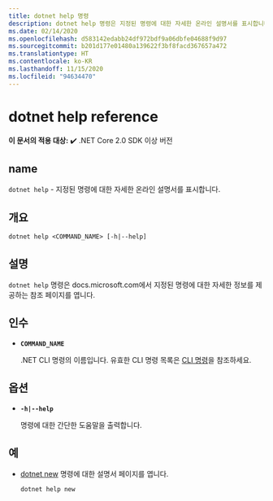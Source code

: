 ```yaml
---
title: dotnet help 명령
description: dotnet help 명령은 지정된 명령에 대한 자세한 온라인 설명서를 표시합니다.
ms.date: 02/14/2020
ms.openlocfilehash: d583142edabb24df972bdf9a06dbfe04688f9d97
ms.sourcegitcommit: b201d177e01480a139622f3bf8facd367657a472
ms.translationtype: HT
ms.contentlocale: ko-KR
ms.lasthandoff: 11/15/2020
ms.locfileid: "94634470"
---
```

# <a name="dotnet-help-reference"></a>dotnet help reference

**이 문서의 적용 대상:**  ✔️ .NET Core 2.0 SDK 이상 버전

## <a name="name"></a>name

`dotnet help` - 지정된 명령에 대한 자세한 온라인 설명서를 표시합니다.

## <a name="synopsis"></a>개요

```dotnetcli
dotnet help <COMMAND_NAME> [-h|--help]
```

## <a name="description"></a>설명

`dotnet help` 명령은 docs.microsoft.com에서 지정된 명령에 대한 자세한 정보를 제공하는 참조 페이지를 엽니다.

## <a name="arguments"></a>인수

- **`COMMAND_NAME`**

  .NET CLI 명령의 이름입니다. 유효한 CLI 명령 목록은 [CLI 명령](index.md#cli-commands)을 참조하세요.

## <a name="options"></a>옵션

- **`-h|--help`**

  명령에 대한 간단한 도움말을 출력합니다.

## <a name="examples"></a>예

- [dotnet new](dotnet-new.md) 명령에 대한 설명서 페이지를 엽니다.

  ```dotnetcli
  dotnet help new
  ```
